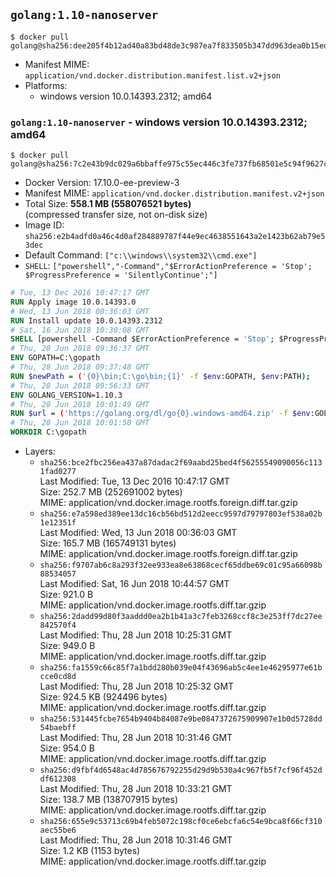 ## `golang:1.10-nanoserver`

```console
$ docker pull golang@sha256:dee205f4b12ad40a83bd48de3c987ea7f833505b347dd963dea0b15edfe86e91
```

-	Manifest MIME: `application/vnd.docker.distribution.manifest.list.v2+json`
-	Platforms:
	-	windows version 10.0.14393.2312; amd64

### `golang:1.10-nanoserver` - windows version 10.0.14393.2312; amd64

```console
$ docker pull golang@sha256:7c2e43b9dc029a6bbaffe975c55ec446c3fe737fb68501e5c94f9627caa8e5b2
```

-	Docker Version: 17.10.0-ee-preview-3
-	Manifest MIME: `application/vnd.docker.distribution.manifest.v2+json`
-	Total Size: **558.1 MB (558076521 bytes)**  
	(compressed transfer size, not on-disk size)
-	Image ID: `sha256:e2b4adfd0a46c4d0af284889787f44e9ec4638551643a2e1423b62ab79e53dec`
-	Default Command: `["c:\\windows\\system32\\cmd.exe"]`
-	`SHELL`: `["powershell","-Command","$ErrorActionPreference = 'Stop'; $ProgressPreference = 'SilentlyContinue';"]`

```dockerfile
# Tue, 13 Dec 2016 10:47:17 GMT
RUN Apply image 10.0.14393.0
# Wed, 13 Jun 2018 00:36:03 GMT
RUN Install update 10.0.14393.2312
# Sat, 16 Jun 2018 10:30:08 GMT
SHELL [powershell -Command $ErrorActionPreference = 'Stop'; $ProgressPreference = 'SilentlyContinue';]
# Thu, 28 Jun 2018 09:36:37 GMT
ENV GOPATH=C:\gopath
# Thu, 28 Jun 2018 09:37:48 GMT
RUN $newPath = ('{0}\bin;C:\go\bin;{1}' -f $env:GOPATH, $env:PATH); 	Write-Host ('Updating PATH: {0}' -f $newPath); 	setx /M PATH $newPath;
# Thu, 28 Jun 2018 09:56:33 GMT
ENV GOLANG_VERSION=1.10.3
# Thu, 28 Jun 2018 10:01:49 GMT
RUN $url = ('https://golang.org/dl/go{0}.windows-amd64.zip' -f $env:GOLANG_VERSION); 	Write-Host ('Downloading {0} ...' -f $url); 	Invoke-WebRequest -Uri $url -OutFile 'go.zip'; 		$sha256 = 'a3f19d4fc0f4b45836b349503e347e64e31ab830dedac2fc9c390836d4418edb'; 	Write-Host ('Verifying sha256 ({0}) ...' -f $sha256); 	if ((Get-FileHash go.zip -Algorithm sha256).Hash -ne $sha256) { 		Write-Host 'FAILED!'; 		exit 1; 	}; 		Write-Host 'Expanding ...'; 	Expand-Archive go.zip -DestinationPath C:\; 		Write-Host 'Verifying install ("go version") ...'; 	go version; 		Write-Host 'Removing ...'; 	Remove-Item go.zip -Force; 		Write-Host 'Complete.';
# Thu, 28 Jun 2018 10:01:50 GMT
WORKDIR C:\gopath
```

-	Layers:
	-	`sha256:bce2fbc256ea437a87dadac2f69aabd25bed4f56255549090056c1131fad0277`  
		Last Modified: Tue, 13 Dec 2016 10:47:17 GMT  
		Size: 252.7 MB (252691002 bytes)  
		MIME: application/vnd.docker.image.rootfs.foreign.diff.tar.gzip
	-	`sha256:e7a598ed389ee13dc16cb56bd512d2eecc9597d79797803ef538a02b1e12351f`  
		Last Modified: Wed, 13 Jun 2018 00:36:03 GMT  
		Size: 165.7 MB (165749131 bytes)  
		MIME: application/vnd.docker.image.rootfs.foreign.diff.tar.gzip
	-	`sha256:f9707ab6c8a293f32ee933ea8e63868cecf65ddbe69c01c95a66098b88534057`  
		Last Modified: Sat, 16 Jun 2018 10:44:57 GMT  
		Size: 921.0 B  
		MIME: application/vnd.docker.image.rootfs.diff.tar.gzip
	-	`sha256:2dadd99d80f3aaddd0ea2b1b41a3c7feb3268ccf8c3e253ff7dc27ee842570f4`  
		Last Modified: Thu, 28 Jun 2018 10:25:31 GMT  
		Size: 949.0 B  
		MIME: application/vnd.docker.image.rootfs.diff.tar.gzip
	-	`sha256:fa1559c66c85f7a1bdd280b039e04f43696ab5c4ee1e46295977e61bcce0cd8d`  
		Last Modified: Thu, 28 Jun 2018 10:25:32 GMT  
		Size: 924.5 KB (924496 bytes)  
		MIME: application/vnd.docker.image.rootfs.diff.tar.gzip
	-	`sha256:531445fcbe7654b9404b84087e9be0847372675909907e1b0d5728dd54baebff`  
		Last Modified: Thu, 28 Jun 2018 10:31:46 GMT  
		Size: 954.0 B  
		MIME: application/vnd.docker.image.rootfs.diff.tar.gzip
	-	`sha256:d9fbf4d6548ac4d785676792255d29d9b530a4c967fb5f7cf96f452ddf612308`  
		Last Modified: Thu, 28 Jun 2018 10:33:21 GMT  
		Size: 138.7 MB (138707915 bytes)  
		MIME: application/vnd.docker.image.rootfs.diff.tar.gzip
	-	`sha256:655e9c53713c69b4feb5072c198cf0ce6ebcfa6c54e9bca8f66cf310aec55be6`  
		Last Modified: Thu, 28 Jun 2018 10:31:46 GMT  
		Size: 1.2 KB (1153 bytes)  
		MIME: application/vnd.docker.image.rootfs.diff.tar.gzip
